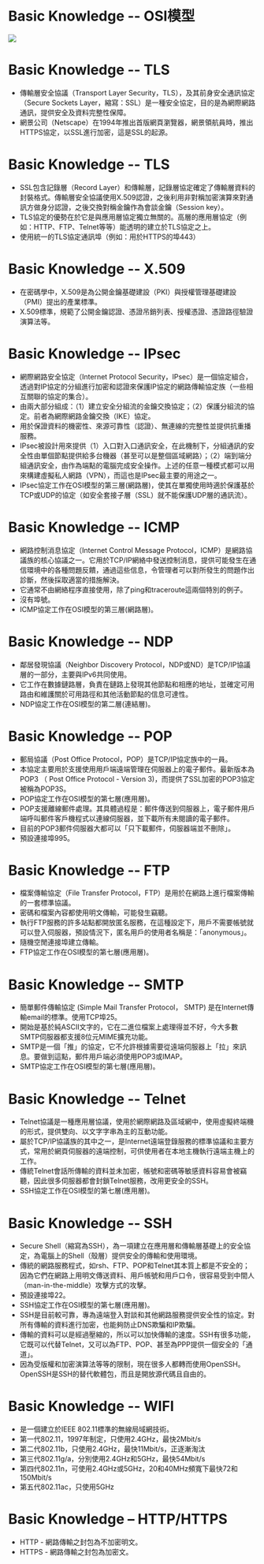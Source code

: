 # **Basic Knowledge --  OSI模型**
![](https://i.imgur.com/g2DLyo3.png)

# **Basic Knowledge --  TLS**
* 傳輸層安全協議（Transport Layer Security，TLS），及其前身安全通訊協定（Secure Sockets Layer，縮寫：SSL）是一種安全協定，目的是為網際網路通訊，提供安全及資料完整性保障。
* 網景公司（Netscape）在1994年推出首版網頁瀏覽器，網景領航員時，推出HTTPS協定，以SSL進行加密，這是SSL的起源。

# **Basic Knowledge --  TLS**
* SSL包含記錄層（Record Layer）和傳輸層，記錄層協定確定了傳輸層資料的封裝格式。傳輸層安全協議使用X.509認證，之後利用非對稱加密演算來對通訊方做身分認證，之後交換對稱金鑰作為會談金鑰（Session key）。
* TLS協定的優勢在於它是與應用層協定獨立無關的。高層的應用層協定（例如：HTTP、FTP、Telnet等等）能透明的建立於TLS協定之上。
* 使用統一的TLS協定通訊埠（例如：用於HTTPS的埠443）

# **Basic Knowledge --  X.509**
* 在密碼學中，X.509是為公開金鑰基礎建設（PKI）與授權管理基礎建設（PMI）提出的產業標準。
* X.509標準，規範了公開金鑰認證、憑證吊銷列表、授權憑證、憑證路徑驗證演算法等。

# **Basic Knowledge --  IPsec**
* 網際網路安全協定（Internet Protocol Security，IPsec）是一個協定組合，透過對IP協定的分組進行加密和認證來保護IP協定的網路傳輸協定族（一些相互關聯的協定的集合）。
* 由兩大部分組成：（1）建立安全分組流的金鑰交換協定；（2）保護分組流的協定。前者為網際網路金鑰交換（IKE）協定。
* 用於保證資料的機密性、來源可靠性（認證）、無連線的完整性並提供抗重播服務。
* IPsec被設計用來提供（1）入口對入口通訊安全，在此機制下，分組通訊的安全性由單個節點提供給多台機器（甚至可以是整個區域網路）；（2）端到端分組通訊安全，由作為端點的電腦完成安全操作。上述的任意一種模式都可以用來構建虛擬私人網路（VPN），而這也是IPsec最主要的用途之一。
* IPsec協定工作在OSI模型的第三層(網路層)，使其在單獨使用時適於保護基於TCP或UDP的協定（如安全套接子層（SSL）就不能保護UDP層的通訊流）。

# **Basic Knowledge --  ICMP**
* 網路控制消息協定（Internet Control Message Protocol，ICMP）是網路協議族的核心協議之一。它用於TCP/IP網絡中發送控制消息，提供可能發生在通信環境中的各種問題反饋，通過這些信息，令管理者可以對所發生的問題作出診斷，然後採取適當的措施解決。
* 它通常不由網絡程序直接使用，除了ping和traceroute這兩個特別的例子。
* 沒有埠號。
* ICMP協定工作在OSI模型的第三層(網路層)。

# **Basic Knowledge --  NDP**
* 鄰居發現協議（Neighbor Discovery Protocol，NDP或ND）是TCP/IP協議層的一部分，主要與IPv6共同使用。
* 它工作在數據鏈路層，負責在鏈路上發現其他節點和相應的地址，並確定可用路由和維護關於可用路徑和其他活動節點的信息可達性。
* NDP協定工作在OSI模型的第二層(連結層)。

# **Basic Knowledge -- POP**
* 郵局協議（Post Office Protocol，POP）是TCP/IP協定族中的一員。
* 本協定主要用於支援使用用戶端遠端管理在伺服器上的電子郵件。最新版本為POP3 （ Post Office Protocol - Version 3)，而提供了SSL加密的POP3協定被稱為POP3S。
* POP協定工作在OSI模型的第七層(應用層)。
* POP支援離線郵件處理。其具體過程是：郵件傳送到伺服器上，電子郵件用戶端呼叫郵件客戶機程式以連線伺服器，並下載所有未閱讀的電子郵件。
* 目前的POP3郵件伺服器大都可以「只下載郵件，伺服器端並不刪除」。
* 預設連接埠995。

# **Basic Knowledge -- FTP**
* 檔案傳輸協定（File Transfer Protocol，FTP）是用於在網路上進行檔案傳輸的一套標準協議。
* 密碼和檔案內容都使用明文傳輸，可能發生竊聽。
* 執行FTP服務的許多站點都開放匿名服務，在這種設定下，用戶不需要帳號就可以登入伺服器，預設情況下，匿名用戶的使用者名稱是：「anonymous」。
* 隨機空閒連接埠建立傳輸。
* FTP協定工作在OSI模型的第七層(應用層)。

# **Basic Knowledge -- SMTP**
* 簡單郵件傳輸協定 (Simple Mail Transfer Protocol， SMTP) 是在Internet傳輸email的標準。使用TCP埠25。
* 開始是基於純ASCII文字的，它在二進位檔案上處理得並不好，今大多數SMTP伺服器都支援8位元MIME擴充功能。
* SMTP是一個「推」的協定，它不允許根據需要從遠端伺服器上「拉」來訊息。要做到這點，郵件用戶端必須使用POP3或IMAP。
* SMTP協定工作在OSI模型的第七層(應用層)。

# **Basic Knowledge -- Telnet**
* Telnet協議是一種應用層協議，使用於網際網路及區域網中，使用虛擬終端機的形式，提供雙向、以文字字串為主的互動功能。
* 屬於TCP/IP協議族的其中之一，是Internet遠端登錄服務的標準協議和主要方式，常用於網頁伺服器的遠端控制，可供使用者在本地主機執行遠端主機上的工作。
* 傳統Telnet會話所傳輸的資料並未加密，帳號和密碼等敏感資料容易會被竊聽，因此很多伺服器都會封鎖Telnet服務，改用更安全的SSH。
* SSH協定工作在OSI模型的第七層(應用層)。

# **Basic Knowledge -- SSH**
* Secure Shell（縮寫為SSH），為一項建立在應用層和傳輸層基礎上的安全協定，為電腦上的Shell（殼層）提供安全的傳輸和使用環境。
* 傳統的網路服務程式，如rsh、FTP、POP和Telnet其本質上都是不安全的；因為它們在網路上用明文傳送資料、用戶帳號和用戶口令，很容易受到中間人（man-in-the-middle）攻擊方式的攻擊。
* 預設連接埠22。
* SSH協定工作在OSI模型的第七層(應用層)。
* SSH是目前較可靠，專為遠端登入對談和其他網路服務提供安全性的協定。對所有傳輸的資料進行加密，也能夠防止DNS欺騙和IP欺騙。
* 傳輸的資料可以是經過壓縮的，所以可以加快傳輸的速度。SSH有很多功能，它既可以代替Telnet，又可以為FTP、POP、甚至為PPP提供一個安全的「通道」。
* 因為受版權和加密演算法等等的限制，現在很多人都轉而使用OpenSSH。OpenSSH是SSH的替代軟體包，而且是開放源代碼且自由的。

# **Basic Knowledge -- WIFI**
* 是一個建立於IEEE 802.11標準的無線局域網技術。
* 第一代802.11，1997年制定，只使用2.4GHz，最快2Mbit/s
* 第二代802.11b，只使用2.4GHz，最快11Mbit/s，正逐漸淘汰
* 第三代802.11g/a，分別使用2.4GHz和5GHz，最快54Mbit/s
* 第四代802.11n，可使用2.4GHz或5GHz，20和40MHz頻寬下最快72和150Mbit/s
* 第五代802.11ac，只使用5GHz

# **Basic Knowledge – HTTP/HTTPS**
* HTTP - 網路傳輸之封包為不加密明文。
* HTTPS - 網路傳輸之封包為加密文。
